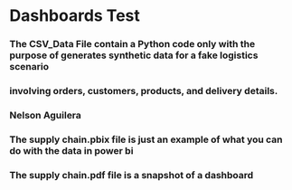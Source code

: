 # Dashboards Test
### The CSV_Data File contain a Python code only with the purpose of generates synthetic data for a fake logistics scenario 
### involving orders, customers, products, and delivery details. 
### Nelson Aguilera

### The supply chain.pbix file is just an example of what you can do with the data in power bi
### The supply chain.pdf file is a snapshot of a dashboard
